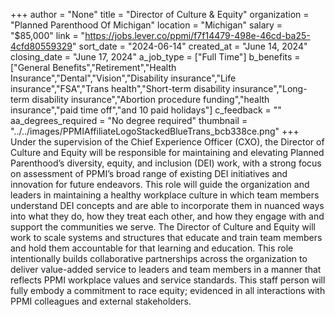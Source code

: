 +++
author = "None"
title = "Director of Culture & Equity"
organization = "Planned Parenthood Of Michigan"
location = "Michigan"
salary = "$85,000"
link = "https://jobs.lever.co/ppmi/f7f14479-498e-46cd-ba25-4cfd80559329"
sort_date = "2024-06-14"
created_at = "June 14, 2024"
closing_date = "June 17, 2024"
a_job_type = ["Full Time"]
b_benefits = ["General Benefits","Retirement","Health Insurance","Dental","Vision","Disability insurance","Life insurance","FSA","Trans health","Short-term disability insurance","Long-term disability insurance","Abortion procedure funding","health insurance","paid time off","and 10 paid holidays"]
c_feedback = ""
aa_degrees_required = "No degree required"
thumbnail = "../../images/PPMIAffiliateLogoStackedBlueTrans_bcb338ce.png"
+++
Under the supervision of the Chief Experience Officer (CXO), the Director of Culture and Equity will be responsible for maintaining and elevating Planned Parenthood’s diversity, equity, and inclusion (DEI) work, with a strong focus on assessment of PPMI’s broad range of existing DEI initiatives and innovation for future endeavors. This role will guide the organization and leaders in maintaining a healthy workplace culture in which team members understand DEI concepts and are able to incorporate them in nuanced ways into what they do, how they treat each other, and how they engage with and support the communities we serve. The Director of Culture and Equity will work to scale systems and structures that educate and train team members and hold them accountable for that learning and education. This role intentionally builds collaborative partnerships across the organization to deliver value-added service to leaders and team members in a manner that reflects PPMI workplace values and service standards.   This staff person will fully embody a commitment to race equity; evidenced in all interactions with PPMI colleagues and external stakeholders.